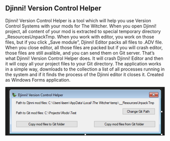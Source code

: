 ## Djinni! Version Control Helper 

Djinni! Version Control Helper is a tool which will help you use Version Control Systems with your mods for The Witcher. When you open Djinni! project, all content of your mod is extracted to special temporary directory _ResourcesUnpackTmp. When you work with editor, you work on those files, but if you click „Save module”, Djinni! Editor packs all files to .ADV file. When you close editor, all those files are packed but if you will crash editor, those files are still avalible, and you can send them on Git server. That’s what Djinni! Version Control Helper does. It will crash Djinni! Editor and then it will copy all your project files to your Git directory. The application works in a simple way, downloads to the collection a list of all processes running in the system and if it finds the process of the Djinni editor it closes it. Created as Windows Forms application.


![Screenshot](Screenshot.png)
